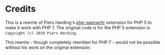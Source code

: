 # Credits

This is a rewrite of Piers Harding's [php-sapnwrfc](https://github.com/piersharding/php-sapnwrfc) extension for PHP 5 to make it work with PHP 7.
The original code is for the PHP 5 extension is `Copyright (c) 2010 Piers Harding`.

This rewrite - though completely rewritten for PHP 7 - would not be possible without his work on the original extension.
